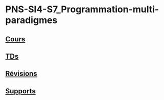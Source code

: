 # PNS-SI4-S7_Programmation-multi-paradigmes

## [Cours](Cours/README.md)

## [TDs](TDs/README.md)

## [Révisions](révisions/README.md)

## [Supports](supports/README.md)
